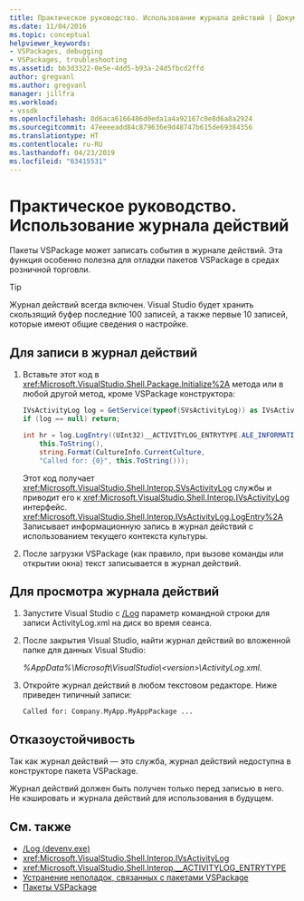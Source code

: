 ```yaml
---
title: Практическое руководство. Использование журнала действий | Документация Майкрософт
ms.date: 11/04/2016
ms.topic: conceptual
helpviewer_keywords:
- VSPackages, debugging
- VSPackages, troubleshooting
ms.assetid: bb3d3322-0e5e-4dd5-b93a-24d5fbcd2ffd
author: gregvanl
ms.author: gregvanl
manager: jillfra
ms.workload:
- vssdk
ms.openlocfilehash: 8d6aca6166486d0eda1a4a92167c0e8d6a8a2924
ms.sourcegitcommit: 47eeeeadd84c879636e9d48747b615de69384356
ms.translationtype: HT
ms.contentlocale: ru-RU
ms.lasthandoff: 04/23/2019
ms.locfileid: "63415531"
---
```

# <a name="how-to-use-the-activity-log"></a>Практическое руководство. Использование журнала действий
Пакеты VSPackage может записать события в журнале действий. Эта функция особенно полезна для отладки пакетов VSPackage в средах розничной торговли.

> [!TIP]
> Журнал действий всегда включен. Visual Studio будет хранить скользящий буфер последние 100 записей, а также первые 10 записей, которые имеют общие сведения о настройке.

## <a name="to-write-an-entry-to-the-activity-log"></a>Для записи в журнал действий

1. Вставьте этот код в <xref:Microsoft.VisualStudio.Shell.Package.Initialize%2A> метода или в любой другой метод, кроме VSPackage конструктора:

    ```csharp
    IVsActivityLog log = GetService(typeof(SVsActivityLog)) as IVsActivityLog;
    if (log == null) return;

    int hr = log.LogEntry((UInt32)__ACTIVITYLOG_ENTRYTYPE.ALE_INFORMATION,
        this.ToString(),
        string.Format(CultureInfo.CurrentCulture,
        "Called for: {0}", this.ToString()));
    ```

     Этот код получает <xref:Microsoft.VisualStudio.Shell.Interop.SVsActivityLog> службы и приводит его к <xref:Microsoft.VisualStudio.Shell.Interop.IVsActivityLog> интерфейс. <xref:Microsoft.VisualStudio.Shell.Interop.IVsActivityLog.LogEntry%2A> Записывает информационную запись в журнал действий с использованием текущего контекста культуры.

2. После загрузки VSPackage (как правило, при вызове команды или открытии окна) текст записывается в журнал действий.

## <a name="to-examine-the-activity-log"></a>Для просмотра журнала действий

1. Запустите Visual Studio с [/Log](../ide/reference/log-devenv-exe.md) параметр командной строки для записи ActivityLog.xml на диск во время сеанса.

2. После закрытия Visual Studio, найти журнал действий во вложенной папке для данных Visual Studio:

   <em>*%AppData%</em>\Microsoft\VisualStudio\\\<version>\ActivityLog.xml*.

3. Откройте журнал действий в любом текстовом редакторе. Ниже приведен типичный записи:

   ```
   Called for: Company.MyApp.MyAppPackage ...
   ```

## <a name="robust-programming"></a>Отказоустойчивость

Так как журнал действий — это служба, журнал действий недоступна в конструкторе пакета VSPackage.

Журнал действий должен быть получен только перед записью в него. Не кэшировать и журнала действий для использования в будущем.

## <a name="see-also"></a>См. также

- [/Log (devenv.exe)](../ide/reference/log-devenv-exe.md)
- <xref:Microsoft.VisualStudio.Shell.Interop.IVsActivityLog>
- <xref:Microsoft.VisualStudio.Shell.Interop.__ACTIVITYLOG_ENTRYTYPE>
- [Устранение неполадок, связанных с пакетами VSPackage](../extensibility/troubleshooting-vspackages.md)
- [Пакеты VSPackage](../extensibility/internals/vspackages.md)
